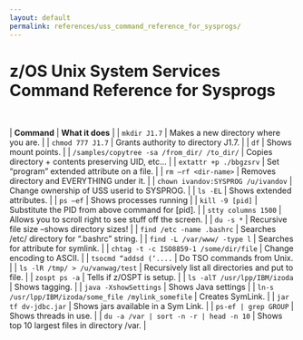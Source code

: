```yaml
---
layout: default
permalink: references/uss_command_reference_for_sysprogs/
---
```


# z/OS Unix System Services Command Reference for Sysprogs

&nbsp;

| **Command** | **What it does** | 
| `mkdir J1.7` | Makes a new directory where you are. |
| `chmod 777 J1.7` | Grants authority to directory J1.7. |
| `df` | Shows mount points. |
| `/samples/copytree -sa /from_dir/ /to_dir/` | Copies directory + contents preserving UID, etc... |
| `extattr +p ./bbgzsrv` | Set “program” extended attribute on a file. |
| `rm –rf <dir-name>` | Removes directory and EVERYTHING under it. |
| `chown ivandov:SYSPROG /u/ivandov` | Change ownership of USS userid to SYSPROG. |
| `ls -EL` | Shows extended attributes. |
| `ps –ef` | Shows processes running | 
| `kill -9 [pid]` | Substitute the PID from above command for [pid]. |
| `stty columns 1500` | Allows you to scroll right to see stuff off the screen. |
| `du -s *` | Recursive file size –shows directory sizes! |
| `find /etc -name .bashrc` | Searches /etc/ directory for “.bashrc” string. |
| `find -L /var/www/ -type l` | Searches for attribute for symlink. | 
| `chtag -t -c ISO8859-1 /some/dir/file` | Change encoding to ASCII. |
| `tsocmd “addsd (‘....` | Do TSO commands from Unix. |
| `ls -lR /tmp/ > /u/vanwag/test` | Recursively list all directories and put to file. | 
| `zospt ps -a` | Tells if z/OSPT is setup. |
| `ls -alT /usr/lpp/IBM/izoda` | Shows tagging. |
| `java -XshowSettings` | Shows Java settings |
| `ln-s /usr/lpp/IBM/izoda/some_file /mylink_somefile` | Creates SymLink. |
| `jar tf dv-jdbc.jar` | Shows jars available in a Sym Link. |
| `ps-ef | grep GROUP` | Shows threads in use. | 
| `du -a /var | sort -n -r | head -n 10` | Shows top 10 largest files in directory /var. |